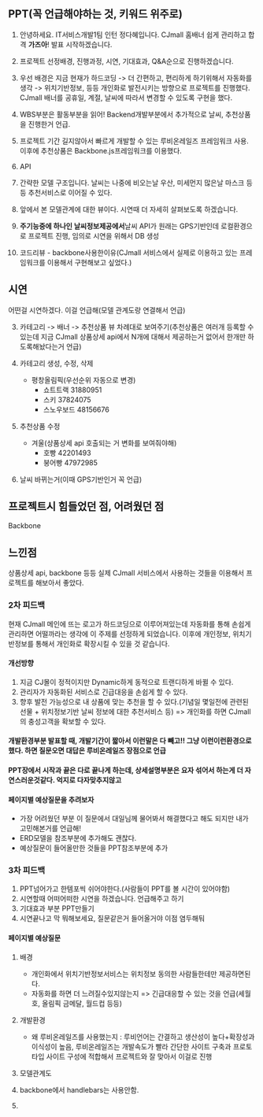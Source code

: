 ## PPT(꼭 언급해야하는 것, 키워드 위주로)

1. 안녕하세요. IT서비스개발1팀 인턴 정다혜입니다.
CJmall 홈배너 쉽게 관리하고 합격 **가즈아**! 발표 시작하겠습니다.

2. 프로젝트 선정배경, 진행과정, 시연, 기대효과, Q&A순으로 진행하겠습니다.

3. 우선 배경은 지금 현재가 하드코딩 -> 더 간편하고, 편리하게 하기위해서 자동화를 생각 -> 위치기반정보, 등등 개인화로 발전시키는 방향으로 프로젝트를 진행했다.
CJmall 배너를 공휴일, 계절, 날씨에 따라서 변경할 수 있도록 구현을 했다.

4. WBS부분은 활동부분을 읽어! Backend개발부분에서 추가적으로 날씨, 추천상품을 진행한거 언급.
5. 프로젝트 기간 길지않아서 빠르게 개발할 수 있는 루비온레일즈 프레임워크 사용. 이후에 추천상품은 Backbone.js프레임워크를 이용했다.

6. API
7. 간략한 모델 구조입니다. 날씨는 나중에 비오는날 우산, 미세먼지 많은날 마스크 등등 추천서비스로 이어질 수 있다.

8. 앞에서 본 모델관계에 대한 뷰이다. 시연때 더 자세히 살펴보도록 하겠습니다.

9. **주기능중에 하나인 날씨정보제공에서**날씨 API가 원래는 GPS기반인데 로컬환경으로 프로젝트 진행, 임의로 시연을 위해서 DB 생성  

10. 코드리뷰 - backbone사용한이유(CJmall 서비스에서 실제로 이용하고 있는 프레임워크를 이용해서 구현해보고 싶었다.)

## 시연

어떤걸 시연하겠다. 이걸 언급해(모델 관계도랑 연결해서 언급)

3. 카테고리 -> 배너 -> 추천상품 뷰 차례대로 보여주기(추천상품은 여러개 등록할 수 있는데 지금 CJmall 상품상세 api에서 N개에 대해서 제공하는거 없어서 한개만 하도록해놨다는거 언급)
4. 카테고리 생성, 수정, 삭제
	- 평창올림픽(우선순위 자동으로 변경)
		- 쇼트트랙 31880951
		- 스키 37824075
		- 스노우보드 48156676

5. 추천상품 수정
	- 겨울(상품상세 api 호출되는 거 변화를 보여줘야해)
		- 호빵 42201493
		- 붕어빵 47972985

6. 날씨 바뀌는거(이때 GPS기반인거 꼭 언급)


## 프로젝트시 힘들었던 점, 어려웠던 점
Backbone

## 느낀점

상품상세 api, backbone 등등 실제 CJmall 서비스에서 사용하는 것들을 이용해서 프로젝트를 해보아서 좋았다. 


### 2차 피드백
현재 CJmall 메인에 뜨는 로고가 하드코딩으로 이루어져있는데 자동화를 통해 손쉽게 관리하면 어떨까라는 생각에 이 주제를 선정하게 되었습니다. 이후에 개인정보, 위치기반정보를 통해서 개인화로 확장시킬 수 있을 것 같습니다.

#### 개선방향
1. 지금 CJ몰이 정적이지만 Dynamic하게 동적으로 트랜디하게 바뀔 수 있다.
2. 관리자가 자동화된 서비스로 긴급대응을 손쉽게 할 수 있다.
3. 향후 발전 가능성으로 내 상품에 맞는 추천을 할 수 있다.(기념일 몇일전에 관련된 선물 + 위치정보기반 날씨 정보에 대한 추천서비스 등) => 개인화를 하면 CJmall의 충성고객을 확보할 수 있다.

#### 개발환경부분 발표할 때, 개발기간이 짧아서 이런말은 다 빼고!! 그냥 이런이런환경으로 했다. 하면 질문오면 대답은 루비온레일즈 장점으로 언급

#### PPT장에서 시작과 끝은 다로 끝나게 하는데, 상세설명부분은 요자 섞어서 하는게 더 자연스러운것같다. 억지로 다자맞추지않고

#### 페이지별 예상질문을 추려보자
- 가장 어려웠던 부분 이 질문에서 대일님께 물어봐서 해결했다고 해도 되지만 내가 고민해본거를 언급해!
- ERD모델을 참조부분에 추가해도 괜찮다.
- 예상질문이 들어올만한 것들을 PPT참조부분에 추가  

### 3차 피드백

1. PPT넘어가고 한템포씩 쉬어야한다.(사람들이 PPT를 볼 시간이 있어야함)
2. 시연할때 어떠어떠한 시연을 하겠습니다. 언급해주고 하기
3. 기대효과 부분 PPT만들기
4. 시연끝나고 막 뭐해보세요, 질문같은거 들어올거야 이점 염두해둬

#### 페이지별 예상질문

1. 배경
	- 개인화에서 위치기반정보서비스는 위치정보 동의한 사람들한테만 제공하면된다.
	- 자동화를 하면 더 느려질수있지않는지 => 긴급대응할 수 있는 것을 언급(세월호, 올림픽 금메달, 월드컵 등등)
2. 개발환경
	- 왜 루비온레일즈를 사용했는지 : 루비언어는 간결하고 생산성이 높다+확장성과 이식성이 높음, 루비온레일즈는 개발속도가 빨라 간단한 사이트 구축과 프로토타입 사이트 구성에 적합해서 프로젝트와 잘 맞아서 이걸로 진행

3. 모델관계도
4. backbone에서 handlebars는 사용안함.
5. 